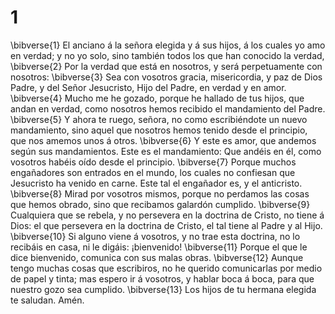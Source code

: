 # 1 
\bibverse{1} El anciano á la señora elegida y á sus hijos, á los cuales yo amo en verdad; y no yo solo, sino también todos los que han conocido la verdad, \bibverse{2} Por la verdad que está en nosotros, y será perpetuamente con nosotros: \bibverse{3} Sea con vosotros gracia, misericordia, y paz de Dios Padre, y del Señor Jesucristo, Hijo del Padre, en verdad y en amor. \bibverse{4} Mucho me he gozado, porque he hallado de tus hijos, que andan en verdad, como nosotros hemos recibido el mandamiento del Padre. \bibverse{5} Y ahora te ruego, señora, no como escribiéndote un nuevo mandamiento, sino aquel que nosotros hemos tenido desde el principio, que nos amemos unos á otros. \bibverse{6} Y este es amor, que andemos según sus mandamientos. Este es el mandamiento: Que andéis en él, como vosotros habéis oído desde el principio. \bibverse{7} Porque muchos engañadores son entrados en el mundo, los cuales no confiesan que Jesucristo ha venido en carne. Este tal el engañador es, y el anticristo. \bibverse{8} Mirad por vosotros mismos, porque no perdamos las cosas que hemos obrado, sino que recibamos galardón cumplido. \bibverse{9} Cualquiera que se rebela, y no persevera en la doctrina de Cristo, no tiene á Dios: el que persevera en la doctrina de Cristo, el tal tiene al Padre y al Hijo. \bibverse{10} Si alguno viene á vosotros, y no trae esta doctrina, no lo recibáis en casa, ni le digáis: ¡bienvenido! \bibverse{11} Porque el que le dice bienvenido, comunica con sus malas obras. \bibverse{12} Aunque tengo muchas cosas que escribiros, no he querido comunicarlas por medio de papel y tinta; mas espero ir á vosotros, y hablar boca á boca, para que nuestro gozo sea cumplido. \bibverse{13} Los hijos de tu hermana elegida te saludan. Amén. 